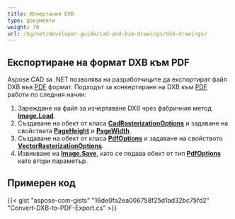 ```yaml
---
title: Изчертания DXB
type: документи
weight: 70
url: /bg/net/developer-guide/cad-and-bim-drawings/dxb-drawings/
---
```


## **Експортиране на формат DXB към PDF**

Aspose.CAD за .NET позволява на разработчиците да експортират файл DXB във [PDF](https://docs.fileformat.com/pdf/) формат. Подходът за конвертиране на DXB към [PDF](https://docs.fileformat.com/pdf/) работи по следния начин:

1. Зареждане на файл за изчертаване DXB чрез фабричния метод [**Image.Load**](https://reference.aspose.com/cad/net/aspose.cad.image/load/methods/2).
1. Създаване на обект от класа [**CadRasterizationOptions**](https://reference.aspose.com/cad/net/aspose.cad.imageoptions/cadrasterizationoptions) и задаване на свойствата [**PageHeight**](https://reference.aspose.com/cad/net/aspose.cad.imageoptions/vectorrasterizationoptions/properties/pageheight) и [**PageWidth**](https://reference.aspose.com/cad/net/aspose.cad.imageoptions/vectorrasterizationoptions/properties/pagewidth).
1. Създаване на обект от класа [**PdfOptions**](https://reference.aspose.com/cad/net/aspose.cad.imageoptions/pdfoptions) и задаване на свойството [**VectorRasterizationOptions**](https://reference.aspose.com/cad/net/aspose.cad.imageoptions/vectorrasterizationoptions).
1. Извикване на [**Image.Save**](https://reference.aspose.com/cad/net/aspose.cad/image/methods/save/index), като се подава обект от тип [**PdfOptions**](https://reference.aspose.com/cad/net/aspose.cad.imageoptions/pdfoptions) като втори параметър.

## Примерен код

{{< gist "aspose-com-gists" "16de0fa2ea006758f25d1ad32bc75fd2" "Convert-DXB-to-PDF-Export.cs" >}}
